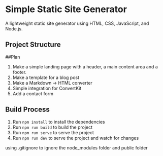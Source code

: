 # Simple Static Site Generator

A lightweight static site generator using HTML, CSS, JavaScript, and Node.js.

## Project Structure

##Plan

1. Make a simple landing page with a header, a main content area and a footer.
2. Make a template for a blog post
3. Make a Markdown -> HTML converter
4. Simple integration for ConvertKit
5. Add a contact form

## Build Process

1. Run `npm install` to install the dependencies
2. Run `npm run build` to build the project
3. Run `npm run serve` to serve the project
4. Run `npm run dev` to serve the project and watch for changes 

using .gitignore to ignore the node_modules folder and public folder




